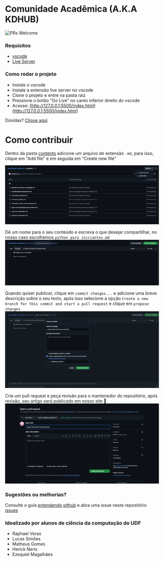 # Comunidade Acadêmica (A.K.A KDHUB)
![PRs Welcome](https://img.shields.io/badge/PRs-welcome-brightgreen.svg)

### Requisitos

- [vscode](https://code.visualstudio.com/)
- [Live Server](https://marketplace.visualstudio.com/items?itemName=ritwickdey.LiveServer)

### Como rodar o projeto

- Instale o vscode
- Instale a extensão live server no vscode
- Clone o projeto e entre na pasta raiz
- Pressione o botão "Go Live" no canto inferior direito do vscode
- Acesse: [http://127.0.0.1:5500/index.html](http://127.0.0.1:5500/index.html)

Dúvidas? [Clique aqui](https://drive.google.com/file/d/1HWLBdB53N0ozXath9q3I-XUHnPAGxoHL/view?usp=sharing)

# Como contribuir

Dentro da pasta [contents](https://github.com/Matheus-gs/comunidade-academica/tree/main/contents) adicione um arquivo de extensão `.md`, para isso, clique em "Add file" e em seguida em "Create new file"

![alt text](docs/image.png)

Dê um nome para o seu conteúdo e escreva o que desejar compartilhar, no nosso caso escolhemos `python para iniciantes.md`
![alt text](docs/image-1.png)

Quando quiser publicar, clique em `commit changes...` e adicione uma breve descrição sobre o seu texto, após isso selecione a opção `Create a new branch for this commit and start a pull request` e clique em `propose changes`
![alt text](docs/image-2.png)

Crie um pull request e peça revisão para o mantenedor do repositório, após revisão, seu artigo será publicado em nosso site 🚀
![alt text](docs/image-3.png)


### Sugestões ou melhorias? 
Consulte o guia [entendendo github](https://github.com/Matheus-gs/comunidade-academica/blob/main/contents/entendendo%20github.md) e 
abra uma issue neste repositório [issues](https://github.com/matheus-gs/comunidade-academica/issues)

### Idealizado por alunos de ciência da computação do UDF

- Raphael Veras
- Lucas Simões
- Matheus Gomes
- Herick Neris
- Ezequiel Magalhães
